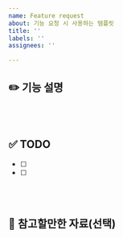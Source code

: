 ```yaml
---
name: Feature request
about: 기능 요청 시 사용하는 템플릿
title: ''
labels: ''
assignees: ''

---
```


## ✏️ 기능 설명

<br><br>

## ✅ TODO
- [ ] 
- [ ] 

<br><br>

## 📕 참고할만한 자료(선택)
